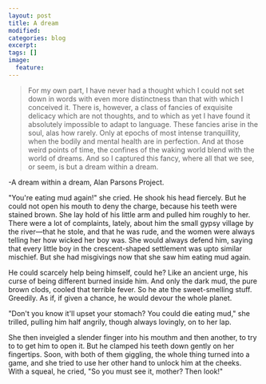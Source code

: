 ```yaml
---
layout: post
title: A dream
modified:
categories: blog
excerpt:
tags: []
image:
  feature:
---
```

<blockquote>For my own part, I have never had a thought which I could not set down in words with even more distinctness than that with which I conceived it. There is, however, a class of fancies of exquisite delicacy which are not thoughts, and to which as yet I have found it absolutely impossible to adapt to language. These fancies arise in the soul, alas how rarely. Only at epochs of most intense tranquillity, when the bodily and mental health are in perfection. And at those weird points of time, the confines of the waking world blend with the world of dreams. And so I captured this fancy, where all that we see, or seem, is but a dream within a dream.
</blockquote>
-A dream within a dream, Alan Parsons Project.

"You're eating mud again!" she cried. He shook his head fiercely. But he could not open his mouth to deny the charge, because his teeth were stained brown. She lay hold of his little arm and pulled him roughly to her. There were a lot of complaints, lately, about him the small gypsy village by the river—that he stole, and that he was rude, and the women were always telling her how wicked her boy was. She would always defend him, saying that every little boy in the crescent-shaped settlement was upto similar mischief. But she had misgivings now that she saw him eating mud again.

He could scarcely help being himself, could he? Like an ancient urge, his curse of being different burned inside him. And only the dark mud, the pure brown clods, cooled that terrible fever. So he ate the sweet-smelling stuff. Greedily. As if, if given a chance, he would devour the whole planet.

"Don't you know it'll upset your stomach? You could die eating mud," she trilled, pulling him half angrily, though always lovingly, on to her lap.

She then inveigled a slender finger into his mouthm and then another, to try to to get him to open it. But he clamped his teeth down gently on her fingertips. Soon, with both of them giggling, the whole thing turned into a game, and she tried to use her other hand to unlock him at the cheeks. With a squeal, he cried, "So you must see it, mother? Then look!"
